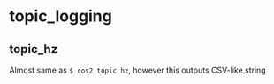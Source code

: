 topic_logging
====

## topic_hz
Almost same as `$ ros2 topic hz`, however this outputs CSV-like string
